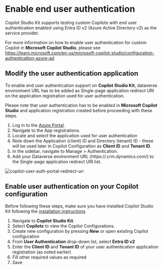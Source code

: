 # Enable end user authentication

Copilot Studio Kit supports testing custom Copilots with end user authentication enabled using Entra ID v2 (Azure Active Directory v2) as the service provider.

For more information on how to enable user authentication for custom Copilot in **Microsoft Copilot Studio**, please see https://learn.microsoft.com/en-us/microsoft-copilot-studio/configuration-authentication-azure-ad

## Modify the user authentication application

To enable end user authentication support on **Copilot Studio Kit**, dataverse environment URL has to be added as Single-page application redirect URI on the application registration used for user authentication.

Please note that user authentication has to be enabled in **Microsoft Copilot Studio** and application registration created before proceeding with these steps.

1. Log in to the [Azure Portal](https://portal.azure.com/).
1. Navigate to the App registrations.
1. Locate and select the application used for user authentication
1. Note down the Application (client) ID and Directory (tenant) ID - these will be used later in Copilot Configuration as **Client ID** and **Tenant ID**.
1. In the sidebar, navigate to Manage > Authentication.
1. Add your Dataverse environment URL (https://<hostname>.crm.dynamics.com/) to the Single-page application redirect URI list. 

<img alt="copilot-user-auth-portal-redirect-uri" src="https://github.com/user-attachments/assets/343c43eb-1b5f-4bd3-aae3-23d5dbaf81ae">

## Enable user authentication on your Copilot configuration

Before following these steps, make sure you have installed Copilot Studio Kit following the [installation instructions](./INSTALLATION_INSTRUCTIONS.md)

1. Navigate to **Copilot Studio Kit**.
1. Select **Copilots** to view the Copilot Configurations.
1. Create new configuration by pressing **New** or open existing Copilot configuration
1. From **User Authentication** drop-down list, select **Entra ID v2**
1. Enter the **Client ID** and **Tenant ID** of your user authentication application registration (as noted earlier)
1. Fill other required values as required
1. Save

